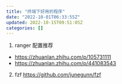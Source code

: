 ```yaml
---
title: "终端下好用的程序"
date: "2022-10-01T06:33:55Z"
updated: 2022-10-15T09:51:05Z
categories: []
---
```

1. ranger 配置推荐
  - https://zhuanlan.zhihu.com/p/105731111
  - https://zhuanlan.zhihu.com/p/441083543
2. fzf https://github.com/junegunn/fzf